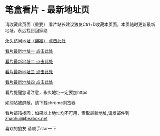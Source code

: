 # 笔盒看片 - 最新地址页

请收藏此页面（重要）
看片站长建议狼友Ctrl+D收藏本页面，本页随时更新最新地址，永远找到回家路

[永久访问地址（翻牆） 点击此处](https://beabox.net/)

[看片最新地址一 点击此处](https://2p9b0a0n9a6.shop)

[看片最新地址二 点击此处](https://2z4m4r4x9h3.shop)

[看片最新地址三 点击此处](https://2f1p5l3b0g6.shop)

[看片最新地址四 点击此处](https://2h0u6o2u1s2.shop)

看片提醒您请注意，永久地址一定要加https

如网站被屏蔽，请下载chrome浏览器

看片邮箱找回：如果以上地址均不可用，索取最新地址,请发邮件到 zhaohui@beabox.net

喜欢的狼友 请顺手star一下